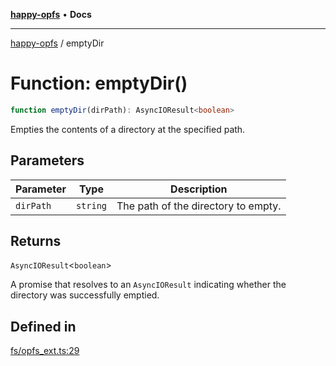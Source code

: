 [**happy-opfs**](../README.md) • **Docs**

***

[happy-opfs](../README.md) / emptyDir

# Function: emptyDir()

```ts
function emptyDir(dirPath): AsyncIOResult<boolean>
```

Empties the contents of a directory at the specified path.

## Parameters

| Parameter | Type | Description |
| ------ | ------ | ------ |
| `dirPath` | `string` | The path of the directory to empty. |

## Returns

`AsyncIOResult`\<`boolean`\>

A promise that resolves to an `AsyncIOResult` indicating whether the directory was successfully emptied.

## Defined in

[fs/opfs\_ext.ts:29](https://github.com/JiangJie/happy-opfs/blob/584e221ed8f9c25f1e723b7898a60bc25fe8652b/src/fs/opfs_ext.ts#L29)
